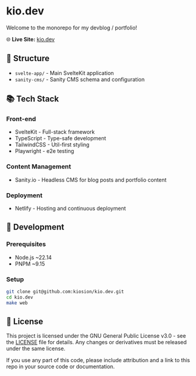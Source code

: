 # kio.dev

Welcome to the monorepo for my devblog / portfolio!

🌐 **Live Site:** [kio.dev](https://kio.dev/)

## 📁 Structure

- `svelte-app/` - Main SvelteKit application
- `sanity-cms/` - Sanity CMS schema and configuration

## 📚 Tech Stack
### Front-end
- SvelteKit - Full-stack framework
- TypeScript - Type-safe development
- TailwindCSS - Util-first styling
- Playwright - e2e testing

### Content Management
- Sanity.io - Headless CMS for blog posts and portfolio content

### Deployment
- Netlify - Hosting and continuous deployment

## 🚀 Development
### Prerequisites

- Node.js ~22.14
- PNPM ~9.15

### Setup

```bash
git clone git@github.com:kiosion/kio.dev.git
cd kio.dev
make web
```

## 📃 License
This project is licensed under the GNU General Public License v3.0 - see the [LICENSE](LICENSE) file for details. Any changes or derivatives must be released under the same license. 

If you use any part of this code, please include attribution and a link to this repo in your source code or documentation.
